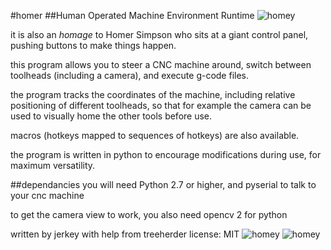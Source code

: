 #homer
##Human Operated Machine Environment Runtime
![homey](https://raw.github.com/jerkey/homer/master/spinningdesk.gif)

it is also an *homage* to Homer Simpson who sits at a giant control panel, pushing buttons to make things happen.

this program allows you to steer a CNC machine around, switch between toolheads (including a camera), and execute g-code files.

the program tracks the coordinates of the machine, including relative positioning of different toolheads, so that for example the camera can be used to visually home the other tools before use.

macros (hotkeys mapped to sequences of hotkeys) are also available.

the program is written in python to encourage modifications during use, for maximum versatility.

##dependancies
you will need Python 2.7 or higher, and pyserial to talk to your cnc machine

to get the camera view to work, you also need opencv 2 for python

written by jerkey with help from treeherder
license:  MIT
![homey](https://raw.github.com/jerkey/homer/master/screenshot.png)
![homey](https://raw.github.com/jerkey/homer/master/screenshot-cam.png)
